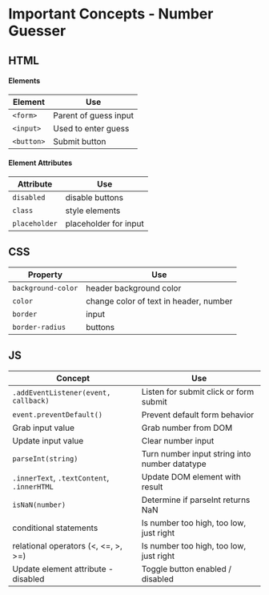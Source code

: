 # Important Concepts - Number Guesser 

## HTML
#### Elements
| Element       | Use |
| ---           | --- |
| `<form>`      | Parent of guess input |
| `<input>`     | Used to enter guess |
| `<button>`    | Submit button |

#### Element Attributes
| Attribute     | Use |
| ---           | --- |
| `disabled`    | disable buttons |
| `class`       | style elements |
| `placeholder` | placeholder for input |

## CSS
| Property              | Use |
| ---                   | --- |
| `background-color`    | header background color |
| `color`               | change color of text in header, number |
| `border`              | input |
| `border-radius`       | buttons |

## JS

| Concept                                   | Use |
| ---                                       | --- |
| `.addEventListener(event, callback)`      | Listen for submit click or form submit |
| `event.preventDefault()`                  | Prevent default form behavior |
| Grab input value                          | Grab number from DOM |
| Update input value                        | Clear number input |
| `parseInt(string)`                        | Turn number input string into number datatype |
| `.innerText`, `.textContent`, `.innerHTML`| Update DOM element with result |
| `isNaN(number)`                           | Determine if parseInt returns NaN |
| conditional statements                    | Is number too high, too low, just right |
| relational operators (<, <=, >, >=)       | Is number too high, too low, just right |
| Update element attribute - disabled       | Toggle button enabled / disabled |
